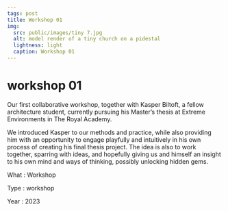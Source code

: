 ```yaml
---
tags: post
title: Workshop 01
img:
  src: public/images/tiny 7.jpg
  alt: model render of a tiny church on a pidestal
  lightness: light
  caption: Workshop 01
---
```

# workshop 01

Our first collaborative workshop, together with Kasper Biltoft, a fellow architecture student, currently pursuing his Master’s thesis at Extreme Environments in The Royal Academy.

We introduced Kasper to our methods and practice, while also providing him with an opportunity to engage playfully and intuitively in his own process of creating his final thesis project. The idea is also to work together, sparring with ideas, and hopefully giving us and himself an insight to his own mind and ways of thinking, possibly unlocking hidden gems.

What
: Workshop

Type
: workshop

Year
: 2023